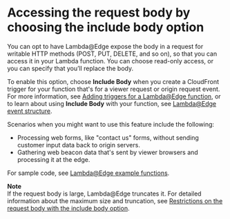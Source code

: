 # Accessing the request body by choosing the include body option<a name="lambda-include-body-access"></a>

You can opt to have Lambda@Edge expose the body in a request for writable HTTP methods \(POST, PUT, DELETE, and so on\), so that you can access it in your Lambda function\. You can choose read\-only access, or you can specify that you’ll replace the body\.

To enable this option, choose **Include Body** when you create a CloudFront trigger for your function that's for a viewer request or origin request event\. For more information, see [Adding triggers for a Lambda@Edge function](lambda-edge-add-triggers.md), or to learn about using **Include Body** with your function, see [Lambda@Edge event structure](lambda-event-structure.md)\.

Scenarios when you might want to use this feature include the following:
+ Processing web forms, like "contact us" forms, without sending customer input data back to origin servers\.
+ Gathering web beacon data that's sent by viewer browsers and processing it at the edge\.

For sample code, see [Lambda@Edge example functions](lambda-examples.md)\.

**Note**  
If the request body is large, Lambda@Edge truncates it\. For detailed information about the maximum size and truncation, see [Restrictions on the request body with the include body option](edge-functions-restrictions.md#lambda-at-edge-restrictions-request-body)\.